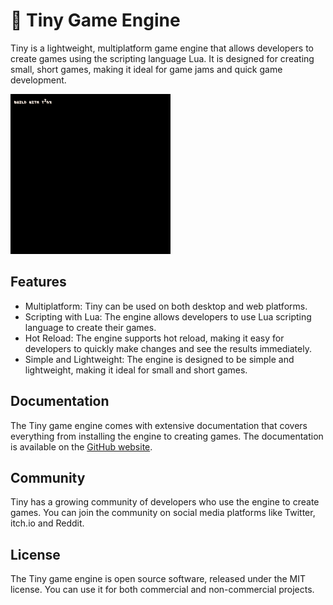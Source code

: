 # 🧸 Tiny Game Engine

Tiny is a lightweight, multiplatform game engine that allows developers to create games using the scripting language Lua. It is designed for creating small, short games, making it ideal for game jams and quick game development.

![Breakout created with Tiny Game Engine](./images/breakout.gif)

## Features

- Multiplatform: Tiny can be used on both desktop and web platforms.
- Scripting with Lua: The engine allows developers to use Lua scripting language to create their games.
- Hot Reload: The engine supports hot reload, making it easy for developers to quickly make changes and see the results immediately.
- Simple and Lightweight: The engine is designed to be simple and lightweight, making it ideal for small and short games.

## Documentation

The Tiny game engine comes with extensive documentation that covers everything from installing the engine to creating games. The documentation is available on the [GitHub website](https://minigdx.github.io/tiny/).

## Community

Tiny has a growing community of developers who use the engine to create games. You can join the community on social media platforms like Twitter, itch.io and Reddit.

## License

The Tiny game engine is open source software, released under the MIT license. You can use it for both commercial and non-commercial projects.
